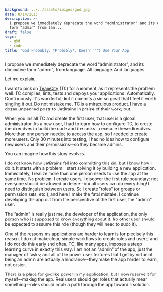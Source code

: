 ```yaml
---
background: ../../assets/images/god.jpg
date: 8/14/2013
description: >-
  I propose we immediately deprecate the word "administrator" and its diminutive
  form "admin" from lan...
draft: false
tags:
  - göd
  - code
title: 'God Probably, *Probably*, Doesn''''t Use Your App'
---
```


I propose we immediately deprecate the word "administrator", and its diminutive form "admin", from language. All language. And languages.

Let me explain.

I want to pick on [TeamCity](http://www.jetbrains.com/teamcity/) (TC) for a moment, as it represents the problem well. TC compiles, lints, tests and deploys your applications. Automatically. Continuously. It's wonderful; but it commits a sin so great that I feel it worth singling it out. Do not mistake me, TC is a miraculous product. I have a dozen unpenned posts to JetBrains in praise of their work; but.

When you install TC and create the first user, that user is a global administrator. As a new user, I had to learn how to configure TC, to create the directives to build the code and the tasks to execute these directives. More than one person needed to access the app, so I needed to create more users. Only 30 minutes into testing, I had no idea how to configure new users and their permissions--so they became admins.

You can imagine how this story evolves.

I do not know how JetBrains fell into committing this sin, but I know how I do it. It starts with a problem. I start solving it by building a new application. Immediately, I realize more than one person needs to use the app at the same time. No problem: I create users. I discover the first rule boundary: not everyone should be allowed to delete--but all users can do everything! I need to distinguish between users. So I create "roles" (or groups or permission sets, etc.), and here I make the fatal mistake. I continue developing the app out from the perspective of the first user, the "admin" user.

The "admin" is really just me, the developer of the application, the only person who is supposed to know everything about it. No other user should be expected to assume this role (though they will need to sudo it).

One of the reasons my applications are harder to learn is for precisely this reason. I do not make clear, simple workflows to create roles and users; and I do not do this early and often. TC, like many apps, imposes a steep learning curve in exactly this way. I am not an "admin" of the app, just the manager of tasks; and all of the power user features that I get by virtue of being an admin are actually a hindrance--they make the app harder to learn, not easier.

There is a place for godlike power in my application, but I now reserve it for myself--making the app. Real users should get roles that actually mean something--roles should imply a path through the app toward a solution.
